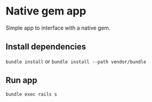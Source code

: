 # Native gem app

Simple app to interface with a native gem.

## Install dependencies

`bundle install` or `bundle install --path vendor/bundle`

## Run app

`bundle exec rails s`
